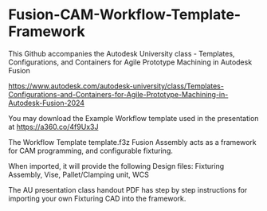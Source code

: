 # Fusion-CAM-Workflow-Template-Framework

This Github accompanies the Autodesk University class - Templates, Configurations, and Containers for Agile Prototype Machining in Autodesk Fusion

https://www.autodesk.com/autodesk-university/class/Templates-Configurations-and-Containers-for-Agile-Prototype-Machining-in-Autodesk-Fusion-2024

You may download the Example Workflow template used in the presentation at https://a360.co/4f9Ux3J

The Workflow Template template.f3z Fusion Assembly acts as a framework for CAM programming, and configurable fixturing.

When imported, it will provide the following Design files:
Fixturing Assembly,
    Vise,
    Pallet/Clamping unit,
    WCS

The AU presentation class handout PDF has step by step instructions for importing your own Fixturing CAD into the framework.
